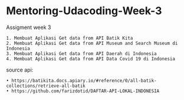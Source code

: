 # Mentoring-Udacoding-Week-3

Assigment week 3

    1. Membuat Aplikasi Get data from API Batik Kita 
    2. Membuat Aplikasi Get data from API Museum and Search Museum di Indonesia
    3. Membuat Aplikasi Get data from API Daerah di Indonesia 
    4. Membuat Aplikasi Get data from API Data Covid 19 di Indonesia
    
source api:

    • https://batikita.docs.apiary.io/#reference/0/all-batik-collections/retrieve-all-batik 
    • https://github.com/farizdotid/DAFTAR-API-LOKAL-INDONESIA
